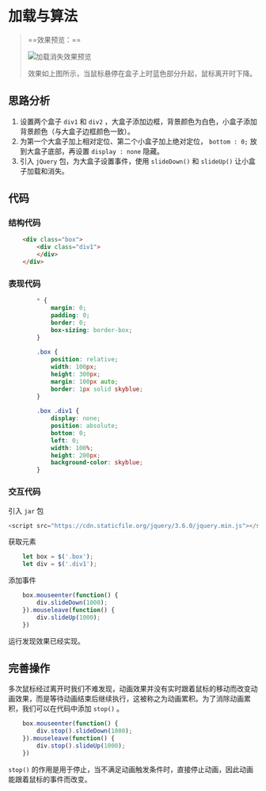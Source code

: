 # 加载与算法

> ==效果预览：==
>
> ![加载消失效果预览](https://i.loli.net/2021/11/09/l8brQxZESykCmc6.png)
>
> 效果如上图所示，当鼠标悬停在盒子上时蓝色部分升起，鼠标离开时下降。

## 思路分析

1. 设置两个盒子 `div1` 和 `div2` ，大盒子添加边框，背景颜色为白色，小盒子添加背景颜色（与大盒子边框颜色一致）。
2. 为第一个大盒子加上相对定位、第二个小盒子加上绝对定位， `bottom : 0;` 放到大盒子底部，再设置 `display : none` 隐藏。
3. 引入 `jQuery` 包，为大盒子设置事件，使用 `slideDown()` 和 `slideUp()` 让小盒子加载和消失。

## 代码

### 结构代码

```html
    <div class="box">
        <div class="div1">
        </div>
    </div>
```

### 表现代码

```css
        * {
            margin: 0;
            padding: 0;
            border: 0;
            box-sizing: border-box;
        }
        
        .box {
            position: relative;
            width: 100px;
            height: 300px;
            margin: 100px auto;
            border: 1px solid skyblue;
        }
        
        .box .div1 {
            display: none;
            position: absolute;
            bottom: 0;
            left: 0;
            width: 100%;
            height: 200px;
            background-color: skyblue;
        }
```

### 交互代码

引入 `jar` 包

```js
<script src="https://cdn.staticfile.org/jquery/3.6.0/jquery.min.js"></script>
```

获取元素

```js
    let box = $('.box');
    let div = $('.div1');
```

添加事件

```js
    box.mouseenter(function() {
        div.slideDown(1000);
    }).mouseleave(function() {
        div.slideUp(1000);
    })
```

运行发现效果已经实现。

## 完善操作

多次鼠标经过离开时我们不难发现，动画效果并没有实时跟着鼠标的移动而改变动画效果，而是等待动画结束后继续执行，这被称之为动画累积。为了消除动画累积，我们可以在代码中添加 `stop()` 。

```js
    box.mouseenter(function() {
        div.stop().slideDown(1000);
    }).mouseleave(function() {
        div.stop().slideUp(1000);
    })
```

`stop()` 的作用是用于停止，当不满足动画触发条件时，直接停止动画，因此动画能跟着鼠标的事件而改变。
